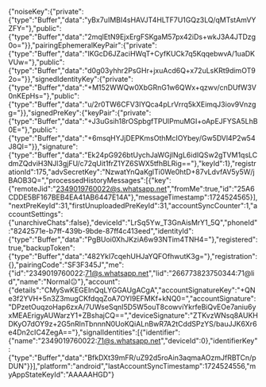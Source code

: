 {"noiseKey":{"private":{"type":"Buffer","data":"yBx7uIMBI4sHAVJT4HLTF7U1GQz3LQ/qMTstAmVYZFY="},"public":{"type":"Buffer","data":"2mqlEtN9EjxErgFSKgaM57px42iDs+wkJ3A4JTDzg0o="}},"pairingEphemeralKeyPair":{"private":{"type":"Buffer","data":"IKGcD6JZaciHWqT+CyfKUCk7q5KqqebwvA/1uaDKVUw="},"public":{"type":"Buffer","data":"d0g03yhhr2PsGHr+jxuAcd6Q+x72uLsKRt9dimOT92o="}},"signedIdentityKey":{"private":{"type":"Buffer","data":"+M152WWQw0XbGRnG1w6QWx+qzwv/cnDUfW3V0nKEpHs="},"public":{"type":"Buffer","data":"u/2r0TW6CFV3lYQca4pLrVrrq5kXEimqJ3iov9Vnzgg="}},"signedPreKey":{"keyPair":{"private":{"type":"Buffer","data":"+J3uGsih18rOSpbgfTPUlPmuMGI+oApEJFYSA5LhB0E="},"public":{"type":"Buffer","data":"+6msqHYJjDEPKmsOthMcIOYbey/Gw5DVl4P2w54J8QI="}},"signature":{"type":"Buffer","data":"Ek24pG926btUychJaWGjINgL6idIQSw2gTVM1qsLCdmZQdviH3NJl3gjFU/c72qUit1frZ1YZ6SWX5tfhBLRig=="},"keyId":1},"registrationId":175,"advSecretKey":"NzwatYnQaKglTi0We0htD+87vLdvfAV5y5W/jBAOB3Q=","processedHistoryMessages":[{"key":{"remoteJid":"2349019760022@s.whatsapp.net","fromMe":true,"id":"25A6CDDE5BF167BEB4EA41AB6447E14A"},"messageTimestamp":1724524565}],"nextPreKeyId":31,"firstUnuploadedPreKeyId":31,"accountSyncCounter":1,"accountSettings":{"unarchiveChats":false},"deviceId":"LrSq5Yw_T3GnAisMrY1_5Q","phoneId":"8242571e-b7ff-439b-9bde-87ff4c413eed","identityId":{"type":"Buffer","data":"PgBUoi0XhJKziA6w93NTim4TNH4="},"registered":true,"backupToken":{"type":"Buffer","data":"482YkI7cqehUHJaYQFOfhwutK3g="},"registration":{},"pairingCode":"SF3F345J","me":{"id":"2349019760022:71@s.whatsapp.net","lid":"266773823750344:71@lid","name":"Normal😐"},"account":{"details":"CMySwKEGEInQqLYGGAUgACgA","accountSignatureKey":"+QNe3f2YVH+5n3Z3mugCKfdqqZoA7OYl9EFMKf+kNQ0=","accountSignature":"DPzetOuqzoHap6zxA/7UWseSqnI5D5W5ouT8cowviYkrfeBiQvEOe7aniu6yxMEAErigyAUWarzY1+ZBshajCQ==","deviceSignature":"ZTKvzWNsq8AUKHDKyO7dOY9z+2G5nRlnTbnnnN0UoKQiALnBwR7A2tCddSPzYS/bauJJK6Xr6e4Dn2cIC4ZegA=="},"signalIdentities":[{"identifier":{"name":"2349019760022:71@s.whatsapp.net","deviceId":0},"identifierKey":{"type":"Buffer","data":"BfkDXt39mFR/uZ92d5roAin3aqmaAOzmJfRBTCn/pDUN"}}],"platform":"android","lastAccountSyncTimestamp":1724524556,"myAppStateKeyId":"AAAAAHGD"}

